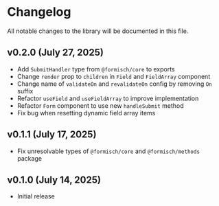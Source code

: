 # Changelog

All notable changes to the library will be documented in this file.

## v0.2.0 (July 27, 2025)

- Add `SubmitHandler` type from `@formisch/core` to exports
- Change `render` prop to `children` in `Field` and `FieldArray` component
- Change name of `validateOn` and `revalidateOn` config by removing `On` suffix
- Refactor `useField` and `useFieldArray` to improve implementation
- Refactor `Form` component to use new `handleSubmit` method
- Fix bug when resetting dynamic field array items

## v0.1.1 (July 17, 2025)

- Fix unresolvable types of `@formisch/core` and `@formisch/methods` package

## v0.1.0 (July 14, 2025)

- Initial release
